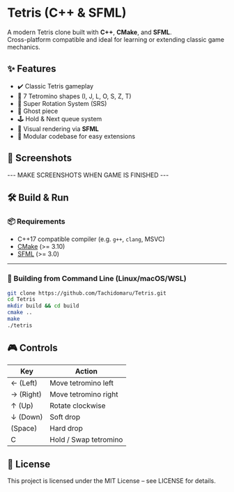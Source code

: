 # Tetris (C++ & SFML)

A modern Tetris clone built with **C++**, **CMake**, and **SFML**.  
Cross-platform compatible and ideal for learning or extending classic game mechanics.

## ✨ Features

- ✔️ Classic Tetris gameplay
- 🧩 7 Tetromino shapes (I, J, L, O, S, Z, T)
- 🔄 Super Rotation System (SRS)
- 👻 Ghost piece
- 🕹️ Hold & Next queue system
- 🎨 Visual rendering via **SFML**
- 🧱 Modular codebase for easy extensions

## 📸 Screenshots

--- MAKE SCREENSHOTS WHEN GAME IS FINISHED ---

## 🛠️ Build & Run

### 📦 Requirements
- C++17 compatible compiler (e.g. `g++`, `clang`, MSVC)
- [CMake](https://cmake.org/) (>= 3.10)
- [SFML](https://www.sfml-dev.org/) (>= 3.0)

---

### 🔧 Building from Command Line (Linux/macOS/WSL)

```bash
git clone https://github.com/Tachidomaru/Tetris.git
cd Tetris
mkdir build && cd build
cmake ..
make
./tetris
```

## 🎮 Controls

| Key           | Action                    |
|---------------|---------------------------|
|   ← (Left)    | Move tetromino left       |
| → (Right)     | Move tetromino right      |
| ↑ (Up)        | Rotate clockwise          |
| ↓ (Down)      | Soft drop                 |
|   (Space)     | Hard drop                 |
| C             | Hold / Swap tetromino     |

## 📄 License

This project is licensed under the MIT License – see LICENSE for details.